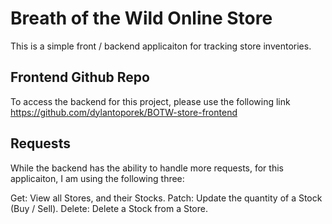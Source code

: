 # Breath of the Wild Online Store

This is a simple front / backend applicaiton for tracking store inventories.

## Frontend Github Repo

To access the backend for this project, please use the following link
https://github.com/dylantoporek/BOTW-store-frontend

## Requests

While the backend has the ability to handle more requests, for this applicaiton, I am using the following three:

Get:
    View all Stores, and their Stocks.
Patch:
    Update the quantity of a Stock (Buy / Sell).
Delete:
    Delete a Stock from a Store.
